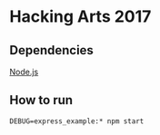 # Hacking Arts 2017

## Dependencies
[Node.js](https://nodejs.org/en/)

## How to run
`DEBUG=express_example:* npm start`
